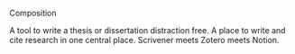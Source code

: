 Composition

A tool to write a thesis or dissertation distraction free. A place to write and cite research in one central place. Scrivener meets Zotero meets Notion.